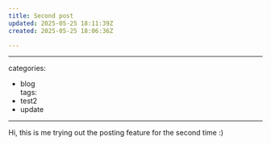 ```yaml
---
title: Second post
updated: 2025-05-25 18:11:39Z
created: 2025-05-25 18:06:36Z

---
```


* * *
categories:
- blog  
tags:
- test2
- update

* * *
Hi, this is me trying out the posting feature for the second time :)
